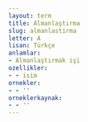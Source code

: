 ```yaml
---
layout: term
title: Almanlaştırma
slug: almanlastirma
letter: A
lisan: Türkçe
anlamlar:
- Almanlaştırmak işi
ozellikler:
- - isim
ornekler:
- - ''
orneklerkaynak:
- - ''
---
```

